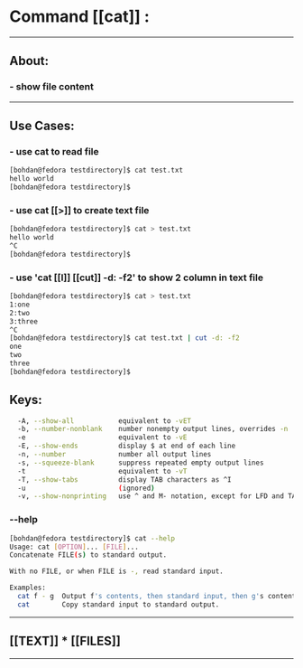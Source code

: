 #  Command [[cat]] :

***

## About:

### -  show file content

***

## Use Cases:

### - use cat to read file 
```sh
[bohdan@fedora testdirectory]$ cat test.txt
hello world
[bohdan@fedora testdirectory]$ 

```

### - use cat [[>]] to create text file
```sh
[bohdan@fedora testdirectory]$ cat > test.txt
hello world
^C
[bohdan@fedora testdirectory]$ 
```

### - use 'cat [[I]] [[cut]] -d: -f2' to show 2 column in text file
```sh
[bohdan@fedora testdirectory]$ cat > test.txt
1:one
2:two
3:three
^C
[bohdan@fedora testdirectory]$ cat test.txt | cut -d: -f2
one
two
three
[bohdan@fedora testdirectory]$
```



## Keys:
```sh
  -A, --show-all           equivalent to -vET
  -b, --number-nonblank    number nonempty output lines, overrides -n
  -e                       equivalent to -vE
  -E, --show-ends          display $ at end of each line
  -n, --number             number all output lines
  -s, --squeeze-blank      suppress repeated empty output lines
  -t                       equivalent to -vT
  -T, --show-tabs          display TAB characters as ^I
  -u                       (ignored)
  -v, --show-nonprinting   use ^ and M- notation, except for LFD and TAB

```

### --help
```sh
[bohdan@fedora testdirectory]$ cat --help
Usage: cat [OPTION]... [FILE]...
Concatenate FILE(s) to standard output.

With no FILE, or when FILE is -, read standard input.

Examples:
  cat f - g  Output f's contents, then standard input, then g's contents.
  cat        Copy standard input to standard output.

```

***

## [[TEXT]] * [[FILES]]

***
